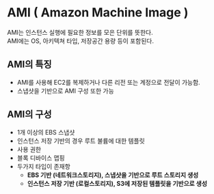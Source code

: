 # AMI ( Amazon Machine Image )

AMI는 인스턴스 실행에 필요한 정보를 모은 단위를 뜻한다.  
AMI에는 OS, 아키텍쳐 타입, 저장공간 용량 등이 포함된다.

## AMI의 특징

- AMI를 사용해 EC2를 복제하거나 다른 리전 또는 계정으로 전달이 가능함.
- 스냅샷을 기반으로 AMI 구성 또한 가능

## AMI의 구성

- 1개 이상의 EBS 스냅샷
- 인스턴스 저장 기반의 경우 루트 불륨에 대한 템플릿
- 사용 권한
- 블록 디바이스 맵핑
- 두가지 타입이 존재항
    - <strong>EBS 기반 (네트워크스토리지), 스냅샷을 기반으로 루트 스토리지 생성</strong>
    - <strong>인스턴스 저장 기반 (로컬스토리지), S3에 저장된 템플릿을 기반으로 생성</strong>